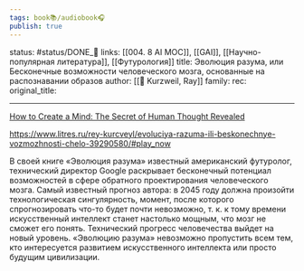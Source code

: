 ```yaml
---
tags: book📚/audiobook🎧
publish: true
---
```

status: #status/DONE_🌳
links: [[004. 8 AI MOC]], [[GAI]], [[Научно-популярная литература]], [[Футурология]]
title: Эволюция разума, или Бесконечные возможности человеческого мозга, основанные на распознавании образов
author: [[👤 Kurzweil, Ray]]
family:
rec:
original_title:

---

[How to Create a Mind: The Secret of Human Thought Revealed](https://www.goodreads.com/book/show/13589153-how-to-create-a-mind)

https://www.litres.ru/rey-kurcveyl/evoluciya-razuma-ili-beskonechnye-vozmozhnosti-chelo-39290580/#play_now

В своей книге «Эволюция разума» известный американский футуролог, технический директор Google раскрывает бесконечный потенциал возможностей в сфере обратного проектирования человеческого мозга. Самый известный прогноз автора: в 2045 году должна произойти технологическая сингулярность, момент, после которого спрогнозировать что-то будет почти невозможно, т. к. к тому времени искусственный интеллект станет настолько мощным, что мозг не сможет его понять. Технический прогресс человечества выйдет на новый уровень. «Эволюцию разума» невозможно пропустить всем тем, кто интересуется развитием искусственного интеллекта или просто будущим цивилизации.
